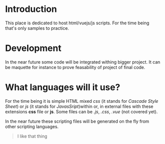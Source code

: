 # Introduction

This place is dedicated to host html/vuejs/js scripts. For the time being that's only samples  to practice.

# Development

In the near future some code will be integrated withing bigger project. It can be maquette for instance to prove feasability of project of final code.

# What languages will it use?

For the time being it is simple HTML mixed *css* (it stands for *Cascade Style Sheet*) or *js* (it stands for  *JavasSript*)within or, in external files with these extensions __css__ file or __js__. Some files can be *.js*, *.css*, *.vue* (not covered yet).

In the near future these scripting files will be generated on the fly from other scripting languages.

> I like that thing